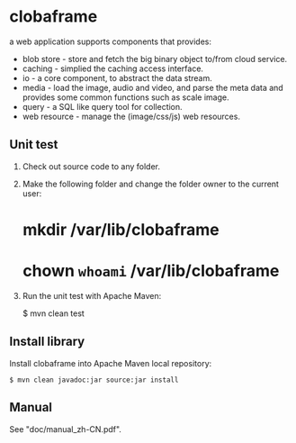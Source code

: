 clobaframe
==========

a web application supports components that provides:

 * blob store - store and fetch the big binary object to/from cloud service.
 * caching - simplied the caching access interface.
 * io - a core component, to abstract the data stream.
 * media - load the image, audio and video, and parse the meta data and provides some common functions such as scale image.
 * query - a SQL like query tool for collection.
 * web resource - manage the (image/css/js) web resources.

Unit test
---------

1. Check out source code to any folder.

2. Make the following folder and change the folder owner to the current user:

    # mkdir /var/lib/clobaframe
    # chown `whoami` /var/lib/clobaframe

3. Run the unit test with Apache Maven:

    $ mvn clean test

Install library
---------------

Install clobaframe into Apache Maven local repository:

    $ mvn clean javadoc:jar source:jar install

Manual
------

See "doc/manual_zh-CN.pdf".
